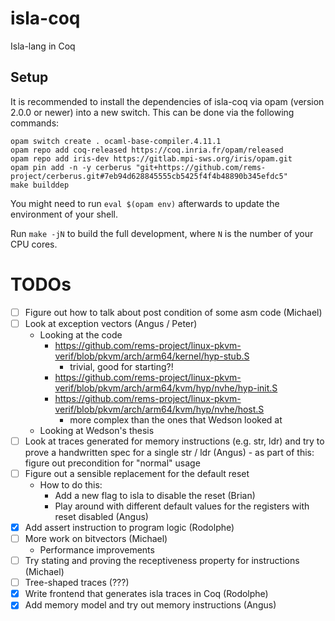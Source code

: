 # isla-coq
Isla-lang in Coq

## Setup

It is recommended to install the dependencies of isla-coq via opam
(version 2.0.0 or newer) into a new switch. This can be done via the
following commands:

```
opam switch create . ocaml-base-compiler.4.11.1
opam repo add coq-released https://coq.inria.fr/opam/released
opam repo add iris-dev https://gitlab.mpi-sws.org/iris/opam.git
opam pin add -n -y cerberus "git+https://github.com/rems-project/cerberus.git#7eb94d628845555cb5425f4f4b48890b345efdc5"
make builddep
```

You might need to run `eval $(opam env)` afterwards to update the environment of your shell.

Run `make -jN` to build the full development, where `N` is the number of your
CPU cores.

# TODOs

- [ ] Figure out how to talk about post condition of some asm code (Michael)
- [ ] Look at exception vectors (Angus / Peter)
  - Looking at the code
    - https://github.com/rems-project/linux-pkvm-verif/blob/pkvm/arch/arm64/kernel/hyp-stub.S
      - trivial, good for starting?!
    - https://github.com/rems-project/linux-pkvm-verif/blob/pkvm/arch/arm64/kvm/hyp/nvhe/hyp-init.S
    - https://github.com/rems-project/linux-pkvm-verif/blob/pkvm/arch/arm64/kvm/hyp/nvhe/host.S
      - more complex than the ones that Wedson looked at
  - Looking at Wedson's thesis
- [ ] Look at traces generated for memory instructions (e.g. str, ldr)
      and try to prove a handwritten spec for a single str / ldr (Angus)
      - as part of this: figure out precondition for "normal" usage
- [ ] Figure out a sensible replacement for the default reset
  - How to do this:
    - Add a new flag to isla to disable the reset (Brian)
    - Play around with different default values for the registers with reset disabled (Angus)
- [X] Add assert instruction to program logic (Rodolphe)
- [ ] More work on bitvectors (Michael)
  - Performance improvements
- [ ] Try stating and proving the receptiveness property for instructions (Michael)
- [ ] Tree-shaped traces (???)
- [X] Write frontend that generates isla traces in Coq (Rodolphe)
- [X] Add memory model and try out memory instructions (Angus)
